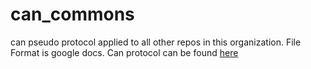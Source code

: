 # can_commons
can pseudo protocol applied to all other repos in this organization. 
File Format is google docs.
Can protocol can be found [here](https://docs.google.com/document/d/1iHl-qO0sJoXxy4184fG8rVAcuRpAMGc0CfnxKU6NXa0/edit?usp=sharing)

